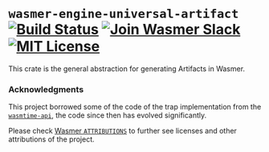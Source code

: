# `wasmer-engine-universal-artifact` [![Build Status](https://github.com/wasmerio/wasmer/workflows/build/badge.svg?style=flat-square)](https://github.com/wasmerio/wasmer/actions?query=workflow%3Abuild) [![Join Wasmer Slack](https://img.shields.io/static/v1?label=Slack&message=join%20chat&color=brighgreen&style=flat-square)](https://slack.wasmer.io) [![MIT License](https://img.shields.io/github/license/wasmerio/wasmer.svg?style=flat-square)](https://github.com/wasmerio/wasmer/blob/master/LICENSE)


This crate is the general abstraction for generating Artifacts in Wasmer.

### Acknowledgments

This project borrowed some of the code of the trap implementation from
the [`wasmtime-api`], the code since then has evolved significantly.

Please check [Wasmer `ATTRIBUTIONS`] to further see licenses and other
attributions of the project.


[`wasmer-engine-universal`]: https://github.com/wasmerio/wasmer/tree/master/lib/engine-universal
[`wasmer-engine-dylib`]: https://github.com/wasmerio/wasmer/tree/master/lib/engine-dylib
[`wasmer-engine-staticlib`]: https://github.com/wasmerio/wasmer/tree/master/lib/engine-staticlib
[`wasmer-engine-dummy`]: https://github.com/wasmerio/wasmer/tree/master/tests/lib/engine-dummy
[`wasmtime-api`]: https://crates.io/crates/wasmtime
[Wasmer `ATTRIBUTIONS`]: https://github.com/wasmerio/wasmer/blob/master/ATTRIBUTIONS.md

